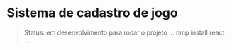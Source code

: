 <h1>Sistema de cadastro de jogo</h1>

>Status: em desenvolvimento
para rodar o projeto
...
nmp install react
...

